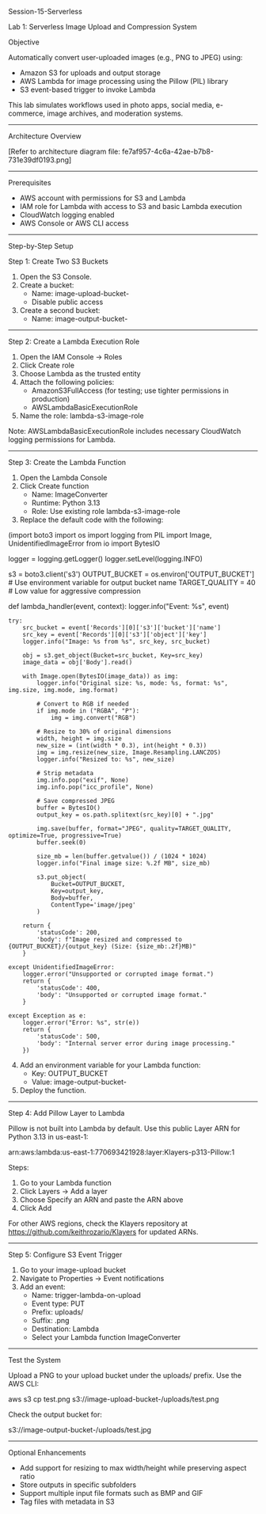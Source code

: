 Session-15-Serverless

Lab 1: Serverless Image Upload and Compression System

Objective

Automatically convert user-uploaded images (e.g., PNG to JPEG) using:

- Amazon S3 for uploads and output storage
- AWS Lambda for image processing using the Pillow (PIL) library
- S3 event-based trigger to invoke Lambda

This lab simulates workflows used in photo apps, social media, e-commerce, image archives, and moderation systems.

---

Architecture Overview

[Refer to architecture diagram file: fe7af957-4c6a-42ae-b7b8-731e39df0193.png]

---

Prerequisites

- AWS account with permissions for S3 and Lambda
- IAM role for Lambda with access to S3 and basic Lambda execution
- CloudWatch logging enabled
- AWS Console or AWS CLI access

---

Step-by-Step Setup

Step 1: Create Two S3 Buckets

1. Open the S3 Console.
2. Create a bucket:
   - Name: image-upload-bucket-<yourname>
   - Disable public access
3. Create a second bucket:
   - Name: image-output-bucket-<yourname>

---

Step 2: Create a Lambda Execution Role

1. Open the IAM Console → Roles
2. Click Create role
3. Choose Lambda as the trusted entity
4. Attach the following policies:
   - AmazonS3FullAccess (for testing; use tighter permissions in production)
   - AWSLambdaBasicExecutionRole
5. Name the role: lambda-s3-image-role

Note: AWSLambdaBasicExecutionRole includes necessary CloudWatch logging permissions for Lambda.

---

Step 3: Create the Lambda Function

1. Open the Lambda Console
2. Click Create function
   - Name: ImageConverter
   - Runtime: Python 3.13
   - Role: Use existing role lambda-s3-image-role
3. Replace the default code with the following:

(import boto3
import os
import logging
from PIL import Image, UnidentifiedImageError
from io import BytesIO

logger = logging.getLogger()
logger.setLevel(logging.INFO)

s3 = boto3.client('s3')
OUTPUT_BUCKET = os.environ['OUTPUT_BUCKET']  # Use environment variable for output bucket name
TARGET_QUALITY = 40  # Low value for aggressive compression

def lambda_handler(event, context):
    logger.info("Event: %s", event)

    try:
        src_bucket = event['Records'][0]['s3']['bucket']['name']
        src_key = event['Records'][0]['s3']['object']['key']
        logger.info("Image: %s from %s", src_key, src_bucket)

        obj = s3.get_object(Bucket=src_bucket, Key=src_key)
        image_data = obj['Body'].read()

        with Image.open(BytesIO(image_data)) as img:
            logger.info("Original size: %s, mode: %s, format: %s", img.size, img.mode, img.format)

            # Convert to RGB if needed
            if img.mode in ("RGBA", "P"):
                img = img.convert("RGB")

            # Resize to 30% of original dimensions
            width, height = img.size
            new_size = (int(width * 0.3), int(height * 0.3))
            img = img.resize(new_size, Image.Resampling.LANCZOS)
            logger.info("Resized to: %s", new_size)

            # Strip metadata
            img.info.pop("exif", None)
            img.info.pop("icc_profile", None)

            # Save compressed JPEG
            buffer = BytesIO()
            output_key = os.path.splitext(src_key)[0] + ".jpg"

            img.save(buffer, format="JPEG", quality=TARGET_QUALITY, optimize=True, progressive=True)
            buffer.seek(0)

            size_mb = len(buffer.getvalue()) / (1024 * 1024)
            logger.info("Final image size: %.2f MB", size_mb)

            s3.put_object(
                Bucket=OUTPUT_BUCKET,
                Key=output_key,
                Body=buffer,
                ContentType='image/jpeg'
            )

        return {
            'statusCode': 200,
            'body': f"Image resized and compressed to {OUTPUT_BUCKET}/{output_key} (Size: {size_mb:.2f}MB)"
        }

    except UnidentifiedImageError:
        logger.error("Unsupported or corrupted image format.")
        return {
            'statusCode': 400,
            'body': "Unsupported or corrupted image format."
        }

    except Exception as e:
        logger.error("Error: %s", str(e))
        return {
            'statusCode': 500,
            'body': "Internal server error during image processing."
        })

4. Add an environment variable for your Lambda function:
   - Key: OUTPUT_BUCKET
   - Value: image-output-bucket-<yourname>
5. Deploy the function.

---

Step 4: Add Pillow Layer to Lambda

Pillow is not built into Lambda by default. Use this public Layer ARN for Python 3.13 in us-east-1:

arn:aws:lambda:us-east-1:770693421928:layer:Klayers-p313-Pillow:1

Steps:
1. Go to your Lambda function
2. Click Layers → Add a layer
3. Choose Specify an ARN and paste the ARN above
4. Click Add

For other AWS regions, check the Klayers repository at https://github.com/keithrozario/Klayers for updated ARNs.

---

Step 5: Configure S3 Event Trigger

1. Go to your image-upload bucket
2. Navigate to Properties → Event notifications
3. Add an event:
   - Name: trigger-lambda-on-upload
   - Event type: PUT
   - Prefix: uploads/
   - Suffix: .png
   - Destination: Lambda
   - Select your Lambda function ImageConverter

---

Test the System

Upload a PNG to your upload bucket under the uploads/ prefix. Use the AWS CLI:

aws s3 cp test.png s3://image-upload-bucket-<yourname>/uploads/test.png

Check the output bucket for:

s3://image-output-bucket-<yourname>/uploads/test.jpg

---

Optional Enhancements

- Add support for resizing to max width/height while preserving aspect ratio
- Store outputs in specific subfolders
- Support multiple input file formats such as BMP and GIF
- Tag files with metadata in S3
